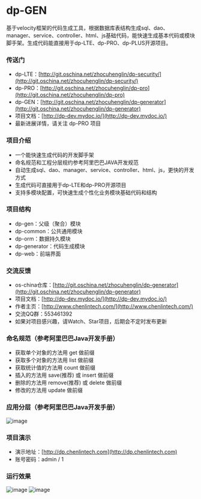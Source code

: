 # dp-GEN
基于velocity框架的代码生成工具，根据数据库表结构生成sql、dao、manager、service、controller、html、js基础代码，能快速生成基本代码或模块脚手架。生成代码能直接用于dp-LTE、dp-PRO、dp-PLUS开源项目。
### 传送门
- dp-LTE：[http://git.oschina.net/zhocuhenglin/dp-security/](http://git.oschina.net/zhocuhenglin/dp-security/)
- dp-PRO：[http://git.oschina.net/zhocuhenglin/dp-pro](http://git.oschina.net/zhocuhenglin/dp-pro)
- dp-GEN：[http://git.oschina.net/zhocuhenglin/dp-generator](http://git.oschina.net/zhocuhenglin/dp-generator)
- 项目文档：[http://dp-dev.mydoc.io/](http://dp-dev.mydoc.io/)
- 最新进展详情，请关注 dp-PRO 项目
### 项目介绍
- 一个能快速生成代码的开发脚手架
- 命名规范和工程分层规约参考阿里巴巴JAVA开发规范
- 自动生成sql、dao、manager、service、controller、html、js，更快的开发方式
- 生成代码可直接用于dp-LTE和dp-PRO开源项目
- 支持多模块配置，可快速生成个性化业务模块基础代码和结构

### 项目结构
- dp-gen：父级（聚合）模块
- dp-common：公共通用模块
- dp-orm：数据持久模块
- dp-generator：代码生成模块
- dp-web：前端界面
### 交流反馈
- os-china仓库：[http://git.oschina.net/zhocuhenglin/dp-generator](http://git.oschina.net/zhocuhenglin/dp-generator)
- 项目文档：[http://dp-dev.mydoc.io/](http://dp-dev.mydoc.io/)
- 作者主页：[http://www.chenlintech.com/](http://www.chenlintech.com/)
- 交流QQ群：553461392
- 如果对项目感兴趣，请Watch、Star项目，后期会不定时发布更新
### 命名规范（参考阿里巴巴Java开发手册）
-  获取单个对象的方法用 get 做前缀
-  获取多个对象的方法用 list 做前缀
-  获取统计值的方法用 count 做前缀
-  插入的方法用 save(推荐) 或 insert 做前缀
-  删除的方法用 remove(推荐) 或 delete 做前缀
-  修改的方法用 update 做前缀
### 应用分层（参考阿里巴巴Java开发手册）
![image](http://chenlintech.com:8080/statics/common/0.png)
### 项目演示
- 演示地址：[http://dp.chenlintech.com](http://dp.chenlintech.com)
- 账号密码：admin / 1
### 运行效果
![image](http://chenlintech.com:8080/statics/gen/1.png)
![image](http://chenlintech.com:8080/statics/gen/2.png)